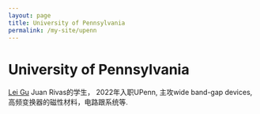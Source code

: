 ```yaml
---
layout: page
title: University of Pennsylvania
permalink: /my-site/upenn
---
```

# University of Pennsylvania


[Lei Gu](https://leigupe.github.io/) Juan Rivas的学生， 2022年入职UPenn, 主攻wide band-gap devices, 高频变换器的磁性材料，电路跟系统等.